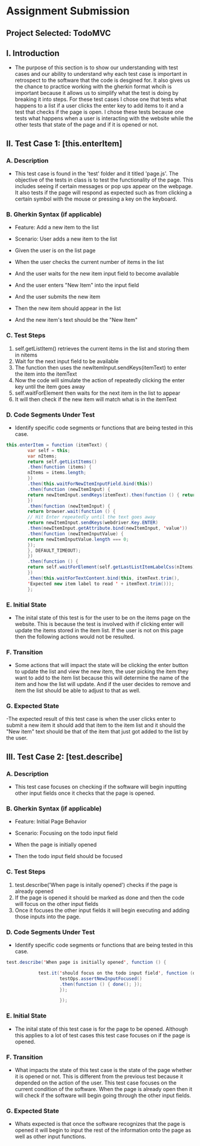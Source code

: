 # Assignment Submission

## Project Selected: TodoMVC

## I. Introduction
- The purpose of this section is to show our understanding with test cases and our ability to understand why each test case is important in retrospect to the software that the code is desgined for. It also gives us the chance to practice working with the gherkin format whcih is important because it allows us to simplify what the test is doing by breaking it into steps. For these test cases I chose one that tests what happens to a list if a user clicks the enter key to add items to it and a test that checks if the page is open. I chose these tests because one tests what happens when a user is interacting with the website while the other tests that state of the page and if it is opened or not.

## II. Test Case 1: [this.enterItem]
### A. Description
- This test case is found in the 'test' folder and it titled 'page.js'. The objective of the tests in class is to test the functionality of the page. This includes seeing if certain messages or pop ups appear on the webpage. It also tests if the page will respond as expected such as from clicking a certain symbol with the mouse or pressing a key on the keyboard.
### B. Gherkin Syntax (if applicable)
- Feature: Add a new item to the list

- Scenario: User adds a new item to the list

- Given the user is on the list page
- 
  When the user checks the current number of items in the list
- 
  And the user waits for the new item input field to become available
- 
  And the user enters "New Item" into the input field
- 
  And the user submits the new item
- 
  Then the new item should appear in the list
- 
  And the new item's text should be the "New Item"

### C. Test Steps
1. self.getListItem() retrieves the current items in the list and storing them in nitems
2. Wait for the next input field to be available
3. The function then uses the newItemInput.sendKeys(itemText) to enter the item into the itemText
4. Now the code will simulate the action of repeatedly clicking the enter key until the item goes away
5. self.waitForElement then waits for the next item in the list to appear
6. It will then check if the new item will match what is in the itemText
### D. Code Segments Under Test
- Identify specific code segments or functions that are being tested in this case.

```Java
this.enterItem = function (itemText) {
        var self = this;
        var nItems;
        return self.getListItems()
        .then(function (items) {
        nItems = items.length;
        })
        .then(this.waitForNewItemInputField.bind(this))
        .then(function (newItemInput) {
        return newItemInput.sendKeys(itemText).then(function () { return newItemInput; });
        })
        .then(function (newItemInput) {
        return browser.wait(function () {
        // Hit Enter repeatedly until the text goes away
        return newItemInput.sendKeys(webdriver.Key.ENTER)
        .then(newItemInput.getAttribute.bind(newItemInput, 'value'))
        .then(function (newItemInputValue) {
        return newItemInputValue.length === 0;
        });
        }, DEFAULT_TIMEOUT);
        })
        .then(function () {
        return self.waitForElement(self.getLastListItemLabelCss(nItems));
        })
        .then(this.waitForTextContent.bind(this, itemText.trim(),
        'Expected new item label to read ' + itemText.trim()));
        };
```
### E. Initial State
- The inital state of this test is for the user to be on the items page on the website. This is because the test is involved with if clicking enter will update the items stored in the item list. If the user is not on this page then the following actions would not be resulted. 
### F. Transition
- Some actions that will impact the state will be clicking the enter button to update the list and view the new item, the user picking the item they want to add to the item list because this will determine the name of the item and how the list will update. And if the user decides to remove and item the list should be able to adjust to that as well. 
### G. Expected State
-The expected result of this test case is when the user clicks enter to submit a new item it should add that item to the item list and it should the "New item" text should be that of the item that just got added to the list by the user.

## III. Test Case 2: [test.describe]
### A. Description
- This test case focuses on checking if the software will begin inputting other input fields once it checks that the page is opened.
### B. Gherkin Syntax (if applicable)
- Feature: Initial Page Behavior

- Scenario: Focusing on the todo input field

- When the page is initially opened
- 
  Then the todo input field should be focused

### C. Test Steps
1. test.describe('When page is initally opened') checks if the page is already opened
2. If the page is opened it should be marked as done and then the code will focus on the other input fields
3. Once it focuses the other input fields it will begin executing and adding those inputs into the page.
### D. Code Segments Under Test
- Identify specific code segments or functions that are being tested in this case.
```Java
test.describe('When page is initially opened', function () {

			test.it('should focus on the todo input field', function (done) {
                    testOps.assertNewInputFocused()
                    .then(function () { done(); });
                    });

                    });
```
### E. Initial State
- The inital state of this test case is for the page to be opened. Although this applies to a lot of test cases this test case focuses on if the page is opened.
### F. Transition
- What impacts the state of this test case is the state of the page whether it is opened or not. This is different from the previous test because it depended on the action of the user. This test case focuses on the current condition of the software. When the page is already open then it will check if the software will begin going through the other input fields.
### G. Expected State
- Whats expected is that once the software recognizes that the page is opened it will begin to input the rest of the information onto the page as well as other input functions.

